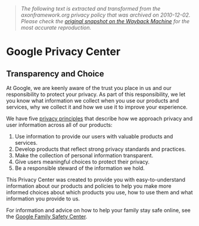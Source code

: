 > *The following text is extracted and transformed from the axonframework.org privacy policy that was archived on 2010-12-02. Please check the [original snapshot on the Wayback Machine](https://web.archive.org/web/20101202041613id_/http%3A//www.google.com/privacy.html) for the most accurate reproduction.*

# Google Privacy Center

## Transparency and Choice

At Google, we are keenly aware of the trust you place in us and our responsibility to protect your privacy. As part of this responsibility, we let you know what information we collect when you use our products and services, why we collect it and how we use it to improve your experience. 

We have five [privacy principles](https://web.archive.org/web/20101202041613id_/http%3A//www.google.com/corporate/privacy_principles.html) that describe how we approach privacy and user information across all of our products: 

  1. Use information to provide our users with valuable products and services. 
  2. Develop products that reflect strong privacy standards and practices. 
  3. Make the collection of personal information transparent. 
  4. Give users meaningful choices to protect their privacy. 
  5. Be a responsible steward of the information we hold. 



This Privacy Center was created to provide you with easy-to-understand information about our products and policies to help you make more informed choices about which products you use, how to use them and what information you provide to us. 

For information and advice on how to help your family stay safe online, see the [Google Family Safety Center](https://web.archive.org/web/20101202041613id_/http%3A//www.google.com/familysafety/). 
